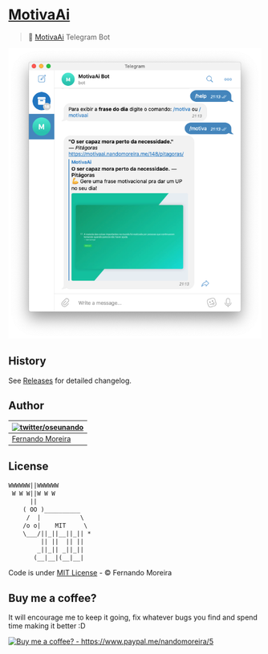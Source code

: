 # [MotivaAi](https://motivaai.nandomoreira.me/)

> 🤖 [MotivaAi](https://motivaai.nandomoreira.me/) Telegram Bot

![Screenshot de MotivaAi Telegram Bot](/screenshot.png)

## History

See [Releases](../../releases) for detailed changelog.

## Author

| [![twitter/oseunando](https://avatars6.githubusercontent.com/u/1318271?v=4&s=120)](http://twitter.com/oseunando "Follow @oseunando on Twitter") |
| ----------------------------------------------------------------------------------------------------------------------------------------------- |
| [Fernando Moreira](http://twitter.com/oseunando)                                                                                                |

## License

```
WWWWWW||WWWWWW
 W W W||W W W
      ||
    ( OO )__________
     /  |           \
    /o o|    MIT     \
    \___/||_||__||_|| *
         || ||  || ||
        _||_|| _||_||
       (__|__|(__|__|
```

Code is under [MIT License](/LICENSE) - © Fernando Moreira

## Buy me a coffee?

It will encourage me to keep it going, fix whatever bugs you find and spend time making it better :D

<a href="https://www.paypal.me/nandomoreira/5">
  <img src="https://img.shields.io/badge/Buy%20me%20a%20coffee%3F-US%24%205-blue.svg" alt="Buy me a coffee? - https://www.paypal.me/nandomoreira/5">
</a>

